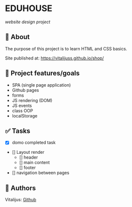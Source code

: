 # EDUHOUSE

_website design project_
<br>

## 🌟 About

The purpose of this project is to learn HTML and CSS basics.

Site published at: https://vitalijuss.github.io/shop/

## 🎯 Project features/goals

-   SPA (single page application)
-   Github pages
-   forms
-   JS rendering (DOM)
-   JS events
-   class OOP
-   localStorage

## ✅ Tasks

-   [x] domo completed task
-   [] Layout render
    -   [] header
    -   [] main content
    -   [] footer
-   [] navigation between pages

## 🎅 Authors

Vitalijus: [Github](https://github.com/vitalijuss)
